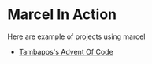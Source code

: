 # Marcel In Action

Here are example of projects using marcel


- [Tambapps's Advent Of Code](https://github.com/tambapps/advent-of-code)